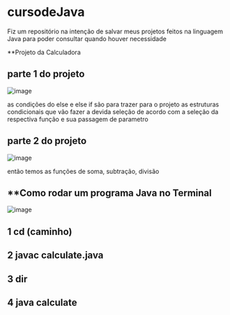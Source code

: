 # cursodeJava
Fiz um repositório na intenção de salvar meus projetos feitos na linguagem Java para poder consultar quando houver necessidade



**Projeto da Calculadora

parte 1 do projeto
-----
![image](https://github.com/leandroyoo/cursodeJava/assets/94478634/9c41d20c-21b6-403a-9597-f6605f6cc148)




as  condições do else e  else if são para trazer para o projeto as estruturas condicionais que vão fazer a devida seleção de acordo com a seleção da respectiva função e sua passagem de parametro 

parte 2 do projeto
----
![image](https://github.com/leandroyoo/cursodeJava/assets/94478634/7fa2a9a5-c396-4721-b5f8-9d034630c220)

então temos as funções de soma, subtração, divisão


**Como rodar um programa Java no Terminal
---------



![image](https://github.com/leandroyoo/cursodeJava/assets/94478634/29907eba-1c3e-4bd1-a81f-606918d4d7d6)



1 cd (caminho)
------
2 javac calculate.java
------
3 dir
------
4 java calculate
-------
